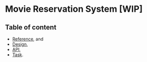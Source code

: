 # Movie Reservation System [WIP]

## Table of content

- [Reference](/docs/reference/README.md), and
- [Design](/docs/design/README.md),
- [API](/docs/api/README.md),
- [Task](/docs/task/README.md).
